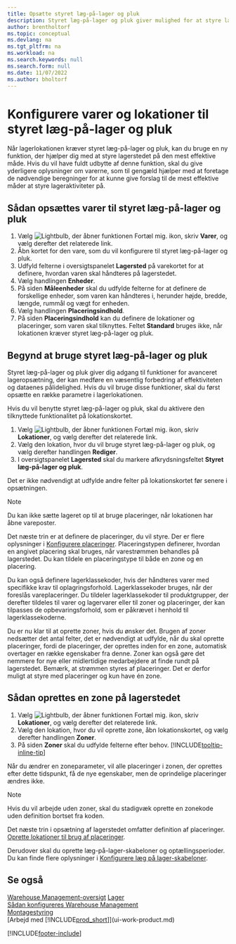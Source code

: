 ```yaml
---
title: Opsætte styret læg-på-lager og pluk
description: Styret læg-på-lager og pluk giver mulighed for at styre lagerstedet effektivt.
author: brentholtorf
ms.topic: conceptual
ms.devlang: na
ms.tgt_pltfrm: na
ms.workload: na
ms.search.keywords: null
ms.search.form: null
ms.date: 11/07/2022
ms.author: bholtorf
---
```

# Konfigurere varer og lokationer til styret læg-på-lager og pluk

Når lagerlokationen kræver styret læg-på-lager og pluk, kan du bruge en ny funktion, der hjælper dig med at styre lagerstedet på den mest effektive måde. Hvis du vil have fuldt udbytte af denne funktion, skal du give yderligere oplysninger om varerne, som til gengæld hjælper med at foretage de nødvendige beregninger for at kunne give forslag til de mest effektive måder at styre lageraktiviteter på. 

## Sådan opsættes varer til styret læg-på-lager og pluk  

1. Vælg ![Lightbulb, der åbner funktionen Fortæl mig.](media/ui-search/search_small.png "Fortæl mig, hvad du vil foretage dig") ikon, skriv **Varer**, og vælg derefter det relaterede link.  
2. Åbn kortet for den vare, som du vil konfigurere til styret læg-på-lager og pluk.
3. Udfyld felterne i oversigtspanelet **Lagersted** på varekortet for at definere, hvordan varen skal håndteres på lagerstedet.  
4. Vælg handlingen **Enheder**.
5. På siden **Måleenheder** skal du udfylde felterne for at definere de forskellige enheder, som varen kan håndteres i, herunder højde, bredde, længde, rummål og vægt for enheden.
6. Vælg handlingen **Placeringsindhold**.
7. På siden **Placeringsindhold** kan du definere de lokationer og placeringer, som varen skal tilknyttes. Feltet **Standard** bruges ikke, når lokationen kræver styret læg-på-lager og pluk.  

## Begynd at bruge styret læg-på-lager og pluk

Styret læg-på-lager og pluk giver dig adgang til funktioner for avanceret lageropsætning, der kan medføre en væsentlig forbedring af effektiviteten og dataenes pålidelighed. Hvis du vil bruge disse funktioner, skal du først opsætte en række parametre i lagerlokationen.  

Hvis du vil benytte styret læg-på-lager og pluk, skal du aktivere den tilknyttede funktionalitet på lokationskortet.

1. Vælg ![Lightbulb, der åbner funktionen Fortæl mig.](media/ui-search/search_small.png "Fortæl mig, hvad du vil foretage dig") ikon, skriv **Lokationer**, og vælg derefter det relaterede link.  
2. Vælg den lokation, hvor du vil bruge styret læg-på-lager og pluk, og vælg derefter handlingen **Rediger**.  
3. I oversigtspanelet **Lagersted** skal du markere afkrydsningsfeltet **Styret læg-på-lager og pluk**.  

Det er ikke nødvendigt at udfylde andre felter på lokationskortet før senere i opsætningen.  

> [!NOTE]  
> Du kan ikke sætte lageret op til at bruge placeringer, når lokationen har åbne vareposter.  

Det næste trin er at definere de placeringer, du vil styre. Der er flere oplysninger i [Konfigurere placeringer](warehouse-how-to-set-up-bin-types.md). Placeringstypen definerer, hvordan en angivet placering skal bruges, når varestrømmen behandles på lagerstedet. Du kan tildele en placeringstype til både en zone og en placering.  

Du kan også definere lagerklassekoder, hvis der håndteres varer med specifikke krav til oplagringsforhold. Lagerklassekoder bruges, når der foreslås vareplaceringer. Du tildeler lagerklassekoder til produktgrupper, der derefter tildeles til varer og lagervarer eller til zoner og placeringer, der kan tilpasses de opbevaringsforhold, som er påkrævet i henhold til lagerklassekoderne.  

Du er nu klar til at oprette zoner, hvis du ønsker det. Brugen af zoner nedsætter det antal felter, det er nødvendigt at udfylde, når du skal oprette placeringer, fordi de placeringer, der oprettes inden for en zone, automatisk overtager en række egenskaber fra denne. Zoner kan også gøre det nemmere for nye eller midlertidige medarbejdere at finde rundt på lagerstedet. Bemærk, at strømmen styres af placeringer. Det er derfor muligt at styre med placeringer og kun have én zone.  

## Sådan oprettes en zone på lagerstedet  

1. Vælg ![Lightbulb, der åbner funktionen Fortæl mig.](media/ui-search/search_small.png "Fortæl mig, hvad du vil foretage dig") ikon, skriv **Lokationer**, og vælg derefter det relaterede link.  
2. Vælg den lokation, hvor du vil oprette zone, åbn lokationskortet, og vælg derefter handlingen **Zoner**.  
3. På siden **Zoner** skal du udfylde felterne efter behov. [!INCLUDE[tooltip-inline-tip](includes/tooltip-inline-tip_md.md)]  

Når du ændrer en zoneparameter, vil alle placeringer i zonen, der oprettes efter dette tidspunkt, få de nye egenskaber, men de oprindelige placeringer ændres ikke.  

> [!NOTE]  
> Hvis du vil arbejde uden zoner, skal du stadigvæk oprette en zonekode uden definition bortset fra koden.  

Det næste trin i opsætning af lagerstedet omfatter definition af placeringer. [Oprette lokationer til brug af placeringer](warehouse-how-to-set-up-locations-to-use-bins.md).  

Derudover skal du oprette læg-på-lager-skabeloner og optællingsperioder. Du kan finde flere oplysninger i [Konfigurere læg på lager-skabeloner](warehouse-how-to-set-up-put-away-templates.md).  

## Se også  

[Warehouse Management-oversigt](design-details-warehouse-management.md)
[Lager](inventory-manage-inventory.md)  
[Sådan konfigureres Warehouse Management](warehouse-setup-warehouse.md)     
[Montagestyring](assembly-assemble-items.md)    
[Arbejd med [!INCLUDE[prod_short](includes/prod_short.md)]](ui-work-product.md)  


[!INCLUDE[footer-include](includes/footer-banner.md)]